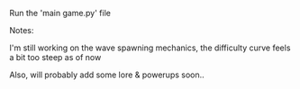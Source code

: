 Run the 'main game.py' file

Notes:

I'm still working on the wave spawning mechanics, the difficulty curve feels a bit too steep as of now

Also, will probably add some lore & powerups soon..
